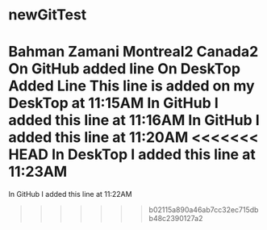 # newGitTest
Bahman Zamani
Montreal2
Canada2
On GitHub added line
On DeskTop Added Line
This line is added on my DeskTop at 11:15AM
In GitHub I added this line at 11:16AM
In GitHub I added this line at 11:20AM
<<<<<<< HEAD
In DeskTop I added this line at 11:23AM
=======
In GitHub I added this line at 11:22AM
>>>>>>> b02115a890a46ab7cc32ec715dbb48c2390127a2
